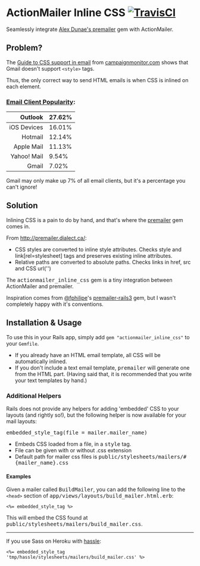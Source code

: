 # ActionMailer Inline CSS [![TravisCI](http://travis-ci.org/ndbroadbent/actionmailer_inline_css.png?branch=master)](http://travis-ci.org/ndbroadbent/actionmailer_inline_css)

Seamlessly integrate [Alex Dunae's premailer](http://premailer.dialect.ca/) gem with ActionMailer.


## Problem?

The [Guide to CSS support in email](http://www.campaignmonitor.com/css/) from
[campaignmonitor.com](http://www.campaignmonitor.com) shows that Gmail doesn't
support `<style>` tags.

Thus, the only correct way to send HTML emails is when CSS is inlined on each element.


### [Email Client Popularity](http://www.campaignmonitor.com/stats/email-clients/):

| Outlook | 27.62% |
|------:|:------------|
| iOS Devices | 16.01% |
| Hotmail | 12.14% |
| Apple Mail | 11.13% |
| Yahoo! Mail | 9.54% |
| Gmail | 7.02% |

Gmail may only make up 7% of all email clients, but it's a percentage you can't ignore!


## Solution

Inlining CSS is a pain to do by hand, and that's where the
[premailer](http://premailer.dialect.ca/) gem comes in.

From http://premailer.dialect.ca/:

* CSS styles are converted to inline style attributes.
  Checks style and link[rel=stylesheet] tags and preserves existing inline attributes.
* Relative paths are converted to absolute paths.
  Checks links in href, src and CSS url('')


The <tt>actionmailer_inline_css</tt> gem is a tiny integration between ActionMailer and premailer.

Inspiration comes from [@fphilipe](https://github.com/fphilipe)'s
[premailer-rails3](https://github.com/fphilipe/premailer-rails3) gem, but I wasn't
completely happy with it's conventions.


## Installation & Usage

To use this in your Rails app, simply add `gem "actionmailer_inline_css"` to your `Gemfile`.

* If you already have an HTML email template, all CSS will be automatically inlined.
* If you don't include a text email template, <tt>premailer</tt> will generate one from the HTML part.
  (Having said that, it is recommended that you write your text templates by hand.)


### Additional Helpers

Rails does not provide any helpers for adding 'embedded' CSS to your layouts (and rightly so!),
but the following helper is now available for your mail layouts:

<tt>embedded_style_tag(file = mailer.mailer_name)</tt>

* Embeds CSS loaded from a file, in a <tt>style</tt> tag.
* File can be given with or without .css extension
* Default path for mailer css files is <tt>public/stylesheets/mailers/#{mailer_name}.css</tt>

#### Examples

Given a mailer called <tt>BuildMailer</tt>, you can add the following
line to the `<head>` section of <tt>app/views/layouts/build_mailer.html.erb</tt>:

    <%= embedded_style_tag %>

This will embed the CSS found at <tt>public/stylesheets/mailers/build_mailer.css</tt>.

--------------------------

If you use Sass on Heroku with [hassle](https://github.com/Papipo/hassle):

    <%= embedded_style_tag 'tmp/hassle/stylesheets/mailers/build_mailer.css' %>

